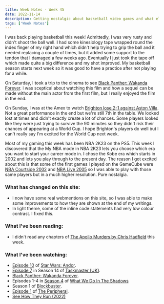 ```yaml
---
title: Week Notes - Week 45
date: 2022-11-14
description: Getting nostalgic about basketball video games and what else I've been up to over the last seven days.
tags: ['Week Notes']
---
```


I was back playing basketball this week! Admittedly, I was very rusty and didn't shoot the ball well. I had some kinesiology tape wrapped round the index finger of my right hand which didn't help trying to grip the ball and it needed replacing a couple of times, but it added some support to the tendon that I damaged a few weeks ago. Eventually I just took the tape off which made quite a big difference and my shot improved. My basketball season starts next week so it was good to have a practice after not playing for a while.

On Saturday, I took a trip to the cinema to see [Black Panther: Wakanda Forever](https://www.themoviedb.org/movie/505642-black-panther-wakanda-forever). I was sceptical about watching this film and how a sequel can be made without the main actor from the first film, but I really enjoyed the film in the end. 

On Sunday, I was at the Amex to watch [Brighton lose 2-1 against Aston Villa](https://www.brightonandhovealbion.com/news/2907708/mac-allister-scores-after-49-seconds-then-villa-hit-back). Not a great performance in the end but we're still 7th in the table. We looked lost at times and didn't exactly create a lot of chances. Some players looked like they were just trying to survive the 90 minutes so they didn't risk their chances of appearing at a World Cup. I hope Brighton's players do well but I can't really say I'm excited for the World Cup next week.

Most of my gaming this week has been NBA 2K23 on the PS5. This week I discovered that the My NBA mode in NBA 2K23 lets you choose which era you want to start your career mode in. I chose the Kobe era which starts in 2002 and lets you play through to the present day. The reason I got excited about this is that some of the first games I played on the GameCube were [NBA Courtside 2002](https://en.wikipedia.org/wiki/NBA_Courtside_2002) and [NBA Live 2005](https://en.wikipedia.org/wiki/NBA_Live_2005) so I was able to play with those same players but in a much higher resolution. Pure nostalgia.

### What has changed on this site:

- I now have some real webmentions on this site, so I was able to make some improvements to how they are shown at the end of my writings.
- In light theme, some of the inline code statements had very low colour contrast. I fixed this.

### What I've been reading:

- I didn't read any chapters of [The Apollo Murders by Chris Hadfield](/reading/9780735282353/) this week.

### What I've been watching:

- [Episode 10](https://www.themoviedb.org/tv/83867-star-wars-andor/season/1/episode/10) of [Star Wars: Andor](https://www.themoviedb.org/tv/83867-star-wars-andor).
- [Episode 7](https://www.themoviedb.org/tv/63404-taskmaster/season/14/episode/7) in Season 14 of [Taskmaster (UK)](https://www.themoviedb.org/tv/63404-taskmaster).
- [Black Panther: Wakanda Forever](https://www.themoviedb.org/movie/505642-black-panther-wakanda-forever).
- Episodes 1-4 in [Season 4](https://www.themoviedb.org/tv/83631-what-we-do-in-the-shadows/season/4) of [What We Do In The Shadows](https://www.themoviedb.org/tv/83631-what-we-do-in-the-shadows)
- Season 1 of [Blockbuster](https://www.themoviedb.org/tv/201874-blockbuster).
- [Episode 1](https://www.themoviedb.org/tv/95403-the-peripheral/season/1/episode/1) of [The Peripheral](https://www.themoviedb.org/tv/95403-the-peripheral).
- [See How They Run (2022)](https://www.themoviedb.org/movie/766475-see-how-they-run)
